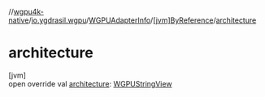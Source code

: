//[wgpu4k-native](../../../../index.md)/[io.ygdrasil.wgpu](../../index.md)/[WGPUAdapterInfo](../index.md)/[[jvm]ByReference](index.md)/[architecture](architecture.md)

# architecture

[jvm]\
open override val [architecture](architecture.md): [WGPUStringView](../../-w-g-p-u-string-view/index.md)
